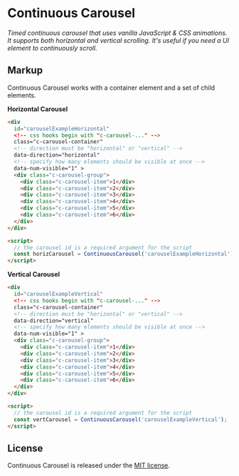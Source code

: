 # Continuous Carousel

_Timed continuous carousel that uses vanilla JavaScript & CSS animations. It supports both horizontal and vertical scrolling. It's useful if you need a UI element to continuously scroll._

## Markup

Continuous Carousel works with a container element and a set of child elements.

**Horizontal Carousel**

```html
<div
  id="carouselExampleHorizontal"
  <!-- css hooks begin with "c-carousel-..." -->
  class="c-carousel-container"
  <!-- direction must be "horizontal" or "vertical" -->
  data-direction="horizontal"
  <!-- specify how many elements should be visible at once -->
  data-num-visible="1" >
  <div class="c-carousel-group">
    <div class="c-carousel-item">1</div>
    <div class="c-carousel-item">2</div>
    <div class="c-carousel-item">3</div>
    <div class="c-carousel-item">4</div>
    <div class="c-carousel-item">5</div>
    <div class="c-carousel-item">6</div>
  </div>
</div>

<script>
  // the carousel id is a required argument for the script
  const horizCarousel = ContinuousCarousel('carouselExampleHorizontal');
</script>
```

**Vertical Carousel**

```html
<div
  id="carouselExampleVertical"
  <!-- css hooks begin with "c-carousel-..." -->
  class="c-carousel-container"
  <!-- direction must be "horizontal" or "vertical" -->
  data-direction="vertical"
  <!-- specify how many elements should be visible at once -->
  data-num-visible="1" >
  <div class="c-carousel-group">
    <div class="c-carousel-item">1</div>
    <div class="c-carousel-item">2</div>
    <div class="c-carousel-item">3</div>
    <div class="c-carousel-item">4</div>
    <div class="c-carousel-item">5</div>
    <div class="c-carousel-item">6</div>
  </div>
</div>

<script>
  // the carousel id is a required argument for the script
  const vertCarousel = ContinuousCarousel('carouselExampleVertical');
</script>
```

## License

Continuous Carousel is released under the [MIT license](https://github.com/jonchretien/continuous-carousel/blob/master/LICENSE.txt).
